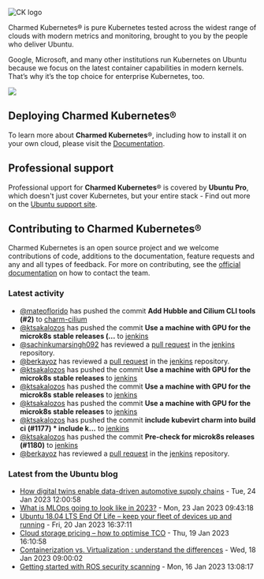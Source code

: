 ![CK logo](https://assets.ubuntu.com/v1/451d4cf4-Charmed+Kubernetes_RGB_onWhite_2022.svg)

Charmed Kubernetes® is pure Kubernetes tested across the widest range of clouds with modern metrics and monitoring, brought to you by the people who deliver Ubuntu.

Google, Microsoft, and many other institutions run Kubernetes on Ubuntu because we focus on the latest container capabilities in modern kernels. That’s why it’s the top choice for enterprise Kubernetes, too.

![](https://assets.ubuntu.com/v1/843c77b6-juju-at-a-glace.svg)

## Deploying Charmed Kubernetes®

To learn more about **Charmed Kubernetes**®, including how to install it on your own cloud, please visit the [Documentation][docs].

## Professional support

Professional upport for **Charmed Kubernetes**® is covered by **Ubuntu Pro**, which doesn't just cover Kubernetes, but your entire stack - Find out more on the [Ubuntu support site](https://ubuntu.com/support).

## Contributing to Charmed Kubernetes®

Charmed Kubernetes is an open source project and we welcome contributions of code, additions to the documentation, feature requests and any and all types of feedback. For more on contributing, see the [official documentation][get-in-touch] on how to contact the team.

<!-- LINKS -->
[docs]: https://ubuntu.com/kubernetes/docs
[get-in-touch]: https://ubuntu.com/kubernetes/docs/get-in-touch

### Latest activity

<!-- activity starts -->
 - [@mateoflorido](https://github.com/mateoflorido) has pushed the commit **Add Hubble and Cilium CLI tools (#2)** to [charm-cilium](https://github.com/charmed-kubernetes/charm-cilium)
 - [@ktsakalozos](https://github.com/ktsakalozos) has pushed the commit **Use a machine with GPU for the microk8s stable releases (...** to [jenkins](https://github.com/charmed-kubernetes/jenkins)
 - [@sachinkumarsingh092](https://github.com/sachinkumarsingh092) has reviewed a [pull request](https://github.com/charmed-kubernetes/jenkins/pull/1181) in the [jenkins](https://github.com/charmed-kubernetes/jenkins) repository.
 - [@berkayoz](https://github.com/berkayoz) has reviewed a [pull request](https://github.com/charmed-kubernetes/jenkins/pull/1181) in the [jenkins](https://github.com/charmed-kubernetes/jenkins) repository.
 - [@ktsakalozos](https://github.com/ktsakalozos) has pushed the commit **Use a machine with GPU for the microk8s stable releases** to [jenkins](https://github.com/charmed-kubernetes/jenkins)
 - [@ktsakalozos](https://github.com/ktsakalozos) has pushed the commit **Use a machine with GPU for the microk8s stable releases** to [jenkins](https://github.com/charmed-kubernetes/jenkins)
 - [@ktsakalozos](https://github.com/ktsakalozos) has pushed the commit **Use a machine with GPU for the microk8s stable releases** to [jenkins](https://github.com/charmed-kubernetes/jenkins)
 - [@ktsakalozos](https://github.com/ktsakalozos) has pushed the commit **include kubevirt charm into build ci (#1177)  * include k...** to [jenkins](https://github.com/charmed-kubernetes/jenkins)
 - [@ktsakalozos](https://github.com/ktsakalozos) has pushed the commit **Pre-check for microk8s releases (#1180)** to [jenkins](https://github.com/charmed-kubernetes/jenkins)
 - [@berkayoz](https://github.com/berkayoz) has reviewed a [pull request](https://github.com/charmed-kubernetes/jenkins/pull/1180) in the [jenkins](https://github.com/charmed-kubernetes/jenkins) repository.
<!-- activity ends -->

<!-- roadmap starts -->

<!-- roadmap ends -->

### Latest from the Ubuntu blog

<!-- blog starts -->
* [How digital twins enable data-driven automotive supply chains](https://ubuntu.com//blog/how-digital-twins-enable-data-driven-automotive-supply-chains) - Tue, 24 Jan 2023 12:00:58 
* [What is MLOps going to look like in 2023?](https://ubuntu.com//blog/mlops-in-2023) - Mon, 23 Jan 2023 09:43:18 
* [Ubuntu 18.04 LTS End Of Life &#8211; keep your fleet of devices up and running](https://ubuntu.com//blog/ubuntu-18-04-lts-end-of-life-keep-your-fleet-of-devices-up-and-running) - Fri, 20 Jan 2023 16:37:11 
* [Cloud storage pricing &#8211; how to optimise TCO](https://ubuntu.com//blog/cloud-storage-pricing-how-to-optimise-tco) - Thu, 19 Jan 2023 16:10:58 
* [Containerization vs. Virtualization : understand the differences](https://ubuntu.com//blog/containerization-vs-virtualization) - Wed, 18 Jan 2023 09:00:02 
* [Getting started with ROS security scanning](https://ubuntu.com//blog/getting-started-with-ros-security-scanning) - Mon, 16 Jan 2023 13:08:17 
<!-- blog ends -->
